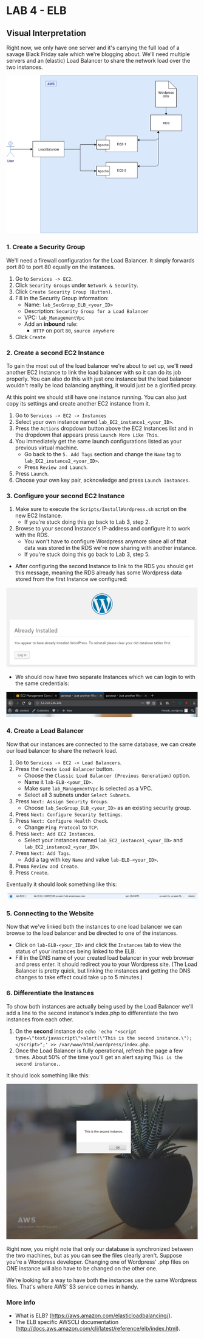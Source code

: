 # **LAB 4 - ELB** #

## Visual Interpretation ##
Right now, we only have one server and it's carrying the full load of a savage Black Friday sale which we're blogging about. We'll need multiple servers and an (elastic) Load Balancer to share the network load over the two instances.

![](../Images/Lab4.png?raw=true)

### 1. Create a Security Group ###
We'll need a firewall configuration for the Load Balancer. It simply forwards port 80 to port 80 equally on the instances.

1. Go to `Services -> EC2`.
1. Click `Security Groups` under `Network & Security`.
1. Click `Create Security Group (Button)`.
1. Fill in the Security Group information:
    * Name: `lab_SecGroup_ELB_<your_ID>`
    * Description: `Security Group for a Load Balancer`
    * VPC: `lab_ManagementVpc`
    * Add an **inbound** rule:
        * `HTTP` on port `80`, `source anywhere`
1. Click `Create`

### 2. Create a second EC2 Instance ###
To gain the most out of the load balancer we're about to set up, we'll need another EC2 Instance to link the load balancer with so it can do its job properly. You can also do this with just one instance but the load balancer wouldn't really be load balancing anything, it would just be a glorified proxy.

At this point we should still have one instance running. You can also just copy its settings and create another EC2 instance from it.

1. Go to `Services -> EC2 -> Instances`
1. Select your own instance named `lab_EC2_instance1_<your_ID>`.
1. Press the `Actions` dropdown button above the EC2 Instances list and in the dropdown that appears press `Launch More Like This`.
1. You immediately get the same launch configurations listed as your previous virtual machine.
    * Go back to the `5. Add Tags` section and change the `Name` tag to `lab_EC2_instance2_<your_ID>`.
    * Press `Review and Launch`.
1. Press `Launch`.
1. Choose your own key pair, acknowledge and press `Launch Instances`.

### 3. Configure your second EC2 Instance ###

1. Make sure to execute the `Scripts/InstallWordpress.sh` script on the new EC2 Instance.
    * If you're stuck doing this go back to Lab 3, step 2.
1. Browse to your second Instance's IP-address and configure it to work with the RDS.
    * You won't have to configure Wordpress anymore since all of that data was stored in the RDS we're now sharing with another instance.
    * If you're stuck doing this go back to Lab 3, step 5.
    
* After configuring the second Instance to link to the RDS you should get this message, meaning the RDS already has some Wordpress data stored from the first Instance we configured:

![](../Images/LinkSecondInstanceToRDSMessage.png?raw=true)

* We should now have two separate Instances which we can login to with the same credentials:

![](../Images/TwoInstancesConnectedByRDS.png?raw=true)

### 4. Create a Load Balancer ###
Now that our instances are connected to the same database, we can create our load balancer to share the network load.

1. Go to `Services -> EC2 -> Load Balancers`.
1. Press the `Create Load Balancer` button.
    * Choose the `Classic Load Balancer (Previous Generation)` option.
    * Name it `lab-ELB-<your_ID>`.
    * Make sure `lab_ManagementVpc` is selected as a VPC.
    * Select all 3 subnets under `Select Subnets`.
1. Press `Next: Assign Security Groups`.
    * Choose `lab_SecGroup_ELB_<your_ID>` as an existing security group.
1. Press `Next: Configure Security Settings`.
1. Press `Next: Configure Health Check`.
    * Change `Ping Protocol` to `TCP`.
1. Press `Next: Add EC2 Instances`.
    * Select your instances named `lab_EC2_instance1_<your_ID>` and `lab_EC2_instance2_<your_ID>`.
1. Press `Next: Add Tags`.
    * Add a tag with key `Name` and value `lab-ELB-<your_ID>`.
1. Press `Review and Create`.
1. Press `Create`.

Eventually it should look something like this:

![](../Images/CreatedELBInstanceList.png?raw=true)

### 5. Connecting to the Website ###
Now that we've linked both the instances to one load balancer we can browse to the load balancer and be directed to one of the instances.

* Click on `lab-ELB-<your_ID>` and click the `Instances` tab to view the status of your instances being linked to the ELB.
* Fill in the DNS name of your created load balancer in your web browser and press enter. It should redirect you to your Wordpress site. (The Load Balancer is pretty quick, but linking the instances and getting the DNS changes to take effect could take up to 5 minutes.)


### 6. Differentiate the Instances ###
To show both instances are actually being used by the Load Balancer we'll add a line to the second instance's index.php to differentiate the two instances from each other. 

1. On the **second** instance do `echo 'echo "<script type=\"text/javascript\">alert(\"This is the second instance.\");</script>";' >> /var/www/html/wordpress/index.php`.
1. Once the Load Balancer is fully operational, refresh the page a few times. About 50% of the time you'll get an alert saying `This is the second instance.`.

It should look something like this:

![](../Images/ELBSecondInstanceAlert.png?raw=true)

Right now, you might note that only our database is synchronized between the two machines, but as you can see the files clearly aren't. Suppose you're a Wordpress developer. Changing one of Wordpress' .php files on ONE instance will also have to be changed on the other one. 

We're looking for a way to have both the instances use the same Wordpress files. That's where AWS' S3 service comes in handy.  

### More info ###

* What is ELB? (https://aws.amazon.com/elasticloadbalancing/).
* The ELB specific AWSCLI documentation (http://docs.aws.amazon.com/cli/latest/reference/elb/index.html).
